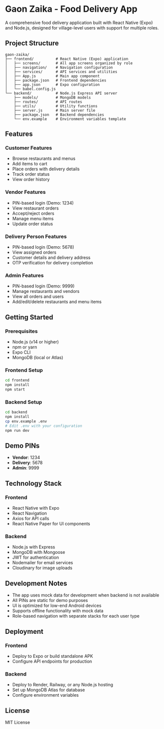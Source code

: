 # Gaon Zaika - Food Delivery App

A comprehensive food delivery application built with React Native (Expo) and Node.js, designed for village-level users with support for multiple roles.

## Project Structure

```
gaon-zaika/
├── frontend/          # React Native (Expo) application
│   ├── screens/       # All app screens organized by role
│   ├── navigation/    # Navigation configuration
│   ├── services/      # API services and utilities
│   ├── App.js         # Main app component
│   ├── package.json   # Frontend dependencies
│   ├── app.json       # Expo configuration
│   └── babel.config.js
└── backend/           # Node.js Express API server
    ├── models/        # MongoDB models
    ├── routes/        # API routes
    ├── utils/         # Utility functions
    ├── server.js      # Main server file
    ├── package.json   # Backend dependencies
    └── env.example    # Environment variables template
```

## Features

### Customer Features
- Browse restaurants and menus
- Add items to cart
- Place orders with delivery details
- Track order status
- View order history

### Vendor Features
- PIN-based login (Demo: 1234)
- View restaurant orders
- Accept/reject orders
- Manage menu items
- Update order status

### Delivery Person Features
- PIN-based login (Demo: 5678)
- View assigned orders
- Customer details and delivery address
- OTP verification for delivery completion

### Admin Features
- PIN-based login (Demo: 9999)
- Manage restaurants and vendors
- View all orders and users
- Add/edit/delete restaurants and menu items

## Getting Started

### Prerequisites
- Node.js (v14 or higher)
- npm or yarn
- Expo CLI
- MongoDB (local or Atlas)

### Frontend Setup
```bash
cd frontend
npm install
npm start
```

### Backend Setup
```bash
cd backend
npm install
cp env.example .env
# Edit .env with your configuration
npm run dev
```

## Demo PINs
- **Vendor**: 1234
- **Delivery**: 5678
- **Admin**: 9999

## Technology Stack

### Frontend
- React Native with Expo
- React Navigation
- Axios for API calls
- React Native Paper for UI components

### Backend
- Node.js with Express
- MongoDB with Mongoose
- JWT for authentication
- Nodemailer for email services
- Cloudinary for image uploads

## Development Notes

- The app uses mock data for development when backend is not available
- All PINs are static for demo purposes
- UI is optimized for low-end Android devices
- Supports offline functionality with mock data
- Role-based navigation with separate stacks for each user type

## Deployment

### Frontend
- Deploy to Expo or build standalone APK
- Configure API endpoints for production

### Backend
- Deploy to Render, Railway, or any Node.js hosting
- Set up MongoDB Atlas for database
- Configure environment variables

## License

MIT License 